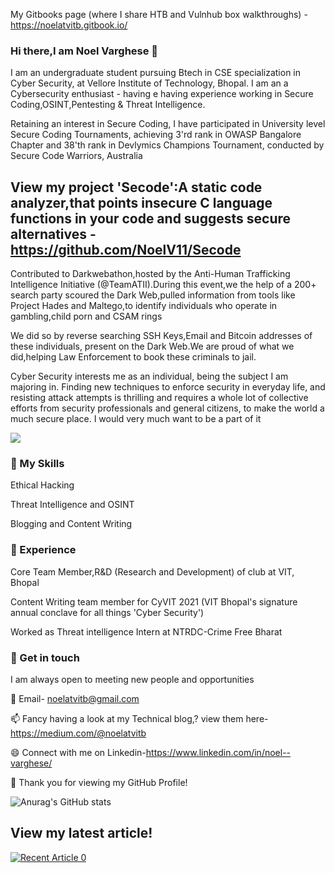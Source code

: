 My Gitbooks page (where I share HTB and Vulnhub box walkthroughs) - https://noelatvitb.gitbook.io/

### Hi there,I am Noel Varghese 👋


I am an undergraduate student pursuing Btech in CSE specialization in Cyber Security, at Vellore Institute of Technology, Bhopal. I am an a Cybersecurity enthusiast - having e having experience working in Secure Coding,OSINT,Pentesting & Threat Intelligence.

Retaining an interest in Secure Coding, I have participated in University level Secure Coding Tournaments, achieving 3'rd rank in OWASP Bangalore Chapter and 38'th rank in Devlymics Champions Tournament, conducted by Secure Code Warriors, Australia

## View my project 'Secode':A static code analyzer,that points insecure C language functions in your code and suggests secure alternatives - https://github.com/NoelV11/Secode

Contributed to Darkwebathon,hosted by the Anti-Human Trafficking Intelligence Initiative (@TeamATII).During this event,we the help of a 200+ search party scoured the Dark Web,pulled information from tools like Project Hades and Maltego,to identify individuals who operate in gambling,child porn and CSAM rings

We did so by reverse searching SSH Keys,Email and Bitcoin addresses of these individuals, present on the Dark Web.We are proud of what we did,helping Law Enforcement to book these criminals to jail.

Cyber Security interests me as an individual, being the subject I am majoring in. Finding new techniques to enforce security in everyday life, and resisting attack attempts is thrilling and requires a whole lot of collective efforts from security professionals and general citizens, to make the world a much secure place. I would very much want to be a part of it

![](https://komarev.com/ghpvc/?username=NoelV11)

### 🔭 My Skills

Ethical Hacking

Threat Intelligence and OSINT

Blogging and Content Writing

### 🌱 Experience

Core Team Member,R&D (Research and Development) of  club at VIT, Bhopal

Content Writing team member for CyVIT 2021 (VIT Bhopal's signature annual conclave for all things 'Cyber Security')

Worked as Threat intelligence Intern at NTRDC-Crime Free Bharat

### 🤔 Get in touch

I am always open to meeting new people and opportunities

💬 Email- noelatvitb@gmail.com

📫 Fancy having a look at my Technical blog,? view them here-https://medium.com/@noelatvitb

😄 Connect with me on Linkedin-https://www.linkedin.com/in/noel--varghese/

👯 Thank you for viewing my GitHub Profile!

![Anurag's GitHub stats](https://github-readme-stats.vercel.app/api?username=NoelV11&count_private=true&theme=great-gatsby&show_icons=true)

## View my latest article!
<a target="_blank" href="https://github-readme-medium-recent-article.vercel.app/medium/@noelatvitb/0"><img src="https://github-readme-medium-recent-article.vercel.app/medium/@noelatvitb/0" alt="Recent Article 0"> 


